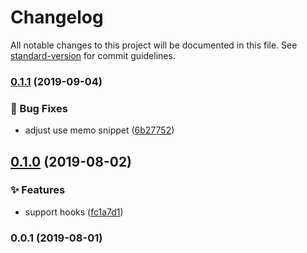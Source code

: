 # Changelog

All notable changes to this project will be documented in this file. See [standard-version](https://github.com/conventional-changelog/standard-version) for commit guidelines.

### [0.1.1](https://github.com/RunningCoderLee/reactsjs-snippets/compare/v0.1.0...v0.1.1) (2019-09-04)


### 🐛 Bug Fixes

* adjust use memo snippet ([6b27752](https://github.com/RunningCoderLee/reactsjs-snippets/commit/6b27752))

## [0.1.0](https://github.com/RunningCoderLee/reactsjs-snippets/compare/v0.0.1...v0.1.0) (2019-08-02)


### ✨ Features

* support hooks ([fc1a7d1](https://github.com/RunningCoderLee/reactsjs-snippets/commit/fc1a7d1))

### 0.0.1 (2019-08-01)
